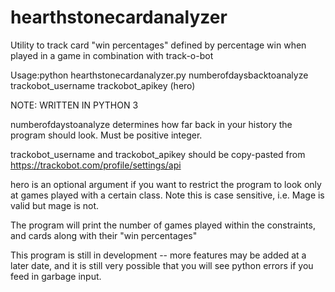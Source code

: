 # hearthstonecardanalyzer 
Utility to track card "win percentages" defined by percentage win when played in a game in combination with track-o-bot

Usage:python hearthstonecardanalyzer.py numberofdaysbacktoanalyze trackobot_username trackobot_apikey (hero)

NOTE: WRITTEN IN PYTHON 3

numberofdaystoanalyze determines how far back in your history the program should look. Must be positive integer.

trackobot_username and trackobot_apikey should be copy-pasted from https://trackobot.com/profile/settings/api

hero is an optional argument if you want to restrict the program to look only at games played with a certain class. Note this is case sensitive, i.e. Mage is valid but mage is not. 

The program will print the number of games played within the constraints, and cards along with their "win percentages"

This program is still in development -- more features may be added at a later date, and it is still very possible that you will see python errors if you feed in garbage input.